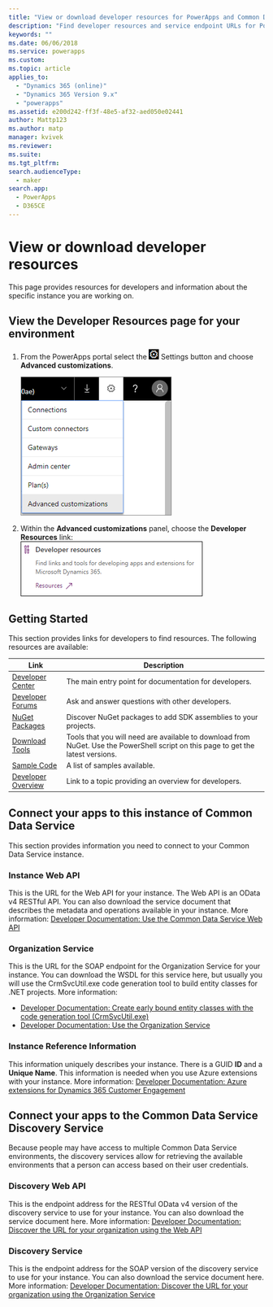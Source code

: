 ```yaml
---
title: "View or download developer resources for PowerApps and Common Data Service | MicrosoftDocs"
description: "Find developer resources and service endpoint URLs for PowerApps and Common Data Service"
keywords: ""
ms.date: 06/06/2018
ms.service: powerapps
ms.custom: 
ms.topic: article
applies_to: 
  - "Dynamics 365 (online)"
  - "Dynamics 365 Version 9.x"
  - "powerapps"
ms.assetid: e200d242-ff3f-48e5-af32-aed050e02441
author: Mattp123
ms.author: matp
manager: kvivek
ms.reviewer: 
ms.suite: 
ms.tgt_pltfrm: 
search.audienceType: 
  - maker
search.app: 
  - PowerApps
  - D365CE
---
```


# View or download developer resources

This page provides resources for developers and information about the specific instance you are working on. 

## View the Developer Resources page for your environment

1. From the PowerApps portal select the ![Settings Button](../../administrator/media/settings-button-nav-bar.png) Settings button and choose **Advanced customizations**.

    ![Advanced Customizations](media/advanced-customizations-menu.png)

1. Within the **Advanced customizations** panel, choose the **Developer Resources** link:<br />![Developer Resources Link](media/developer-resources-link.png)

## Getting Started 

This section provides links for developers to find resources. The following resources are available:


|Link |Description|
|---------|---------|
|[Developer Center](https://go.microsoft.com/fwlink/?LinkId=551006)|The main entry point for documentation for developers.|
|[Developer Forums](https://go.microsoft.com/fwlink/?LinkId=550993)|Ask and answer questions with other developers.|
|[NuGet Packages](https://go.microsoft.com/fwlink/?LinkId=550994)|Discover NuGet packages to add SDK assemblies to your projects.|
|[Download Tools](https://go.microsoft.com/fwlink/?LinkID=512122)|Tools that you will need are available to download from NuGet. Use the PowerShell script on this page to get the latest versions.|
|[Sample Code](https://go.microsoft.com/fwlink/?LinkId=553007)|A list of samples available.|
|[Developer Overview](https://go.microsoft.com/fwlink/?LinkId=550995)|Link to a topic providing an overview for developers.|


## Connect your apps to this instance of Common Data Service

This section provides information you need to connect to your Common Data Service instance.

### Instance Web API

This is the URL for the Web API for your instance. The Web API is an OData v4 RESTful API. You can also download the service document that describes the metadata and operations available in your instance. More information: [Developer Documentation: Use the Common Data Service Web API](/powerapps/developer/common-data-service/webapi/overview)

### Organization Service

This is the URL for the SOAP endpoint for the Organization Service for your instance.
You can download the WSDL for this service here, but usually you will use the CrmSvcUtil.exe code generation tool to build entity classes for .NET projects. More information: 
- [Developer Documentation: Create early bound entity classes with the code generation tool (CrmSvcUtil.exe)](/powerapps/developer/common-data-service/org-service/generate-early-bound-classes)
- [Developer Documentation: Use the Organization Service](/powerapps/developer/common-data-service/org-service/overview)

### Instance Reference Information

This information uniquely describes your instance. There is a GUID **ID** and a **Unique Name**.
This information is needed when you use Azure extensions with your instance.
More information: [Developer Documentation: Azure extensions for Dynamics 365 Customer Engagement](/dynamics365/customer-engagement/developer/azure-extensions)

## Connect your apps to the Common Data Service Discovery Service

Because people may have access to multiple Common Data Service environments, the discovery services allow for retrieving the available environments that a person can access based on their user credentials.

### Discovery Web API

This is the endpoint address for the RESTful OData v4 version of the discovery service to use for your instance. You can also download the service document here.
More information: [Developer Documentation: Discover the URL for your organization using the Web API](/powerapps/developer/common-data-service/webapi/discover-url-organization-web-api)


### Discovery Service

This is the endpoint address for the SOAP version of the discovery service to use for your instance. You can also download the service document here.
More information: [Developer Documentation: Discover the URL for your organization using the Organization Service](/powerapps/developer/common-data-service/org-service/discovery-service)
  
  

